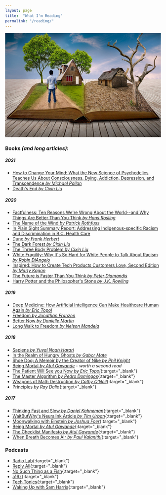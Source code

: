 ```yaml
---
layout: page
title:  "What I'm Reading"
permalink: "/reading/"
---
```


![books](/assets/images/blog/reading.jpg)

### Books *(and long articles)*:  

##### 2021  
* [How to Change Your Mind: What the New Science of Psychedelics Teaches Us About Consciousness, Dying, Addiction, Depression, and Transcendence *by Michael Pollan*](https://www.amazon.ca/Change-Your-Mind-Consciousness-Transcendence/dp/1594204225)  
* [Death's End *by Cixin Liu*](https://www.amazon.ca/Deaths-End-Cixin-Liu/dp/0765377101)   

##### 2020
* [Factfulness: Ten Reasons We're Wrong About the World--and Why Things Are Better Than You Think *by Hans Rosling*](https://www.amazon.ca/s?k=factfulness&crid=3MJ5M1VQRSG23&sprefix=oat+milk+earths%2Caps%2C313&ref=nb_sb_ss_ts-a-p_3_15)   
* [The Name of the Wind *by Patrick Rothfuss*](https://www.amazon.ca/Name-Wind-Kingkiller-Chronicle-Day/dp/0756404746)  
* [In Plain Sight Summary Report: Addressing Indigenous-specific Racism and Discrimination in B.C. Health Care](https://engage.gov.bc.ca/app/uploads/sites/613/2020/11/In-Plain-Sight-Summary-Report.pdf)  
* [Dune *by Frank Herbert*](https://www.amazon.ca/Dune-Frank-Herbert/dp/0441172717)  
* [The Dark Forest *by Cixin Liu*](https://www.amazon.ca/Dark-Forest-Cixin-Liu/dp/0765386690/ref=pd_lpo_14_t_2/143-9840121-8386001?_encoding=UTF8&pd_rd_i=0765386690&pd_rd_r=089fc0b5-76dd-4907-addb-7cd6b276e2a6&pd_rd_w=hs6dg&pd_rd_wg=tlrFm&pf_rd_p=256a14b6-93bc-4bcd-9f68-aea60d2878b9&pf_rd_r=6CXXBWCF07ZAEFY507B0&psc=1&refRID=6CXXBWCF07ZAEFY507B0)  
* [The Three Body Problem *by Cixin Liu*](https://www.amazon.ca/Three-Body-Problem-Cixin-Liu/dp/0765377063)  
* [White Fragility: Why It's So Hard for White People to Talk About Racism *by Robin DiAngelo*](https://www.amazon.ca/White-Fragility-People-About-Racism/dp/0807047414)  
* [Inspired: How to Create Tech Products Customers Love, Second Edition *by Marty Kagan*](https://www.amazon.ca/INSPIRED-Create-Tech-Products-Customers-ebook/dp/B077NRB36N)  
* [The Future is Faster Than You Think *by Peter Diamandis*](https://www.amazon.ca/Future-Faster-Than-You-Think/dp/1982109661)  
* [Harry Potter and the Philosopher's Stone *by J.K. Rowling*](https://www.amazon.ca/Harry-Potter-Philosophers-Stone-Rowling/dp/1408855895)  

##### 2019
* [Deep Medicine: How Artificial Intelligence Can Make Healthcare Human Again *by Eric Topol*](https://www.amazon.ca/Deep-Medicine-Artificial-Intelligence-Healthcare/dp/1541644638)  
* [Freedom *by Jonathan Franzen*](https://www.amazon.ca/Freedom-Jonathan-Franzen/dp/1554688833)  
* [Better Now *by Danielle Martin*](https://www.amazon.ca/Better-Now-Improve-Health-Canadians/dp/0735232598)  
* [Long Walk to Freedom *by Nelson Mandela*](https://www.amazon.ca/Long-Walk-Freedom-Autobiography-Mandela/dp/0316548189/ref=sr_1_1?keywords=long+walk+to+freedom&qid=1561918294&s=gateway&sr=8-1)

##### 2018   

* [Sapiens *by Yuval Noah Harari*](https://www.amazon.com/Sapiens-Humankind-Yuval-Noah-Harari/dp/0062316095)  
* [In the Realm of Hungry Ghosts *by Gabor Mate*](https://www.amazon.ca/Realm-Hungry-Ghosts-Encounters-Addiction/dp/0676977413)
* [Shoe Dog: A Memoir by the Creator of Nike *by Phil Knight*](https://www.amazon.ca/Shoe-Dog-Memoir-Creator-Nike/dp/1501135910)
* [Being Mortal *by Atul Gawande*](http://atulgawande.com/book/being-mortal/) - *worth a second read*
* [The Patient Will See you Now *by Eric Topol*](https://www.goodreads.com/book/show/22825546-the-patient-will-see-you-now){:target="_blank"}
* [The Master Algorithm *by Pedro Domingos*](https://www.goodreads.com/book/show/24612233-the-master-algorithm){:target="_blank"}
* [Weapons of Math Destruction *by Cathy O'Neil*](https://www.goodreads.com/book/show/28186015-weapons-of-math-destruction){:target="_blank"}
* [Principles *by Ray Dalio*](https://www.goodreads.com/book/show/12935037-principles){:target="_blank"}

##### 2017  

* [Thinking Fast and Slow *by Daniel Kahneman*](https://www.goodreads.com/book/show/11468377-thinking-fast-and-slow){:target="_blank"}
* [WaitButWhy's Neuralink Article *by Tim Urban*](https://waitbutwhy.com/2017/04/neuralink.html){:target="_blank"}
* [Moonwalking with Einstein *by Joshua Foer*](https://www.goodreads.com/book/show/6346975-moonwalking-with-einstein){:target="_blank"}
* [Being Mortal *by Atul Gawande*](http://atulgawande.com/book/being-mortal/){:target="_blank"}
* [The Checklist Manifesto *by Atul Gawande*](http://atulgawande.com/book/the-checklist-manifesto/){:target="_blank"}  
* [When Breath Becomes Air *by Paul Kalanithi*](https://www.goodreads.com/book/show/25899336-when-breath-becomes-air){:target="_blank"}

### Podcasts  

* [Radio Lab](http://www.radiolab.org/){:target="_blank"}
* [Reply All](https://www.gimletmedia.com/reply-all){:target="_blank"}
* [No Such Thing as a Fish](http://qi.com/podcast/){:target="_blank"}
* [a16z](https://a16z.com/podcasts/){:target="_blank"}
* [Tech Tonics](http://connectedsocialmedia.com/category/tech-tonics/){:target="_blank"}
* [Waking Up with Sam Harris](https://samharris.org/podcast/){:target="_blank"}

